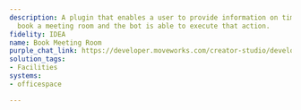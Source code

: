 ```yaml
---
description: A plugin that enables a user to provide information on time / date to
  book a meeting room and the bot is able to execute that action.
fidelity: IDEA
name: Book Meeting Room
purple_chat_link: https://developer.moveworks.com/creator-studio/developer-tools/purple-chat?purple_chat_v1=%7B%22settings%22%3A%7B%22colorStyle%22%3A%22LIGHT%22%2C%22startTime%22%3A%2211%3A43+AM%22%2C%22defaultPerson%22%3A%22GWEN%22%2C%22editable%22%3Atrue%7D%2C%22messages%22%3A%5B%7B%22from%22%3A%22USER%22%2C%22text%22%3A%22Can+you+help+me+book+a+meeting+room+for+Wednesday%2C+5%2F7+at+2%3A30pm+for+2+people%3F%22%7D%2C%7B%22from%22%3A%22ANNOTATION%22%2C%22text%22%3A%22%3Cp%3E%E2%9C%85+Working+on+%3Cb%3EBook+Meeting+Room+5%2F7%2C+2%3A30pm%2C+2+people%3C%2Fb%3E%3Cbr%3E%E2%8F%B3+Calling+Plugin+%3Cb%3EBook+Meeting+Room%3C%2Fb%3E%3C%2Fp%3E%22%7D%2C%7B%22from%22%3A%22BOT%22%2C%22text%22%3A%22I+found+a+room+available+for+your+meeting.+%3Cbr%3ERoom%3A+%3Cb%3EHarbor+View%3C%2Fb%3E+%3Cbr%3EDate%3A+Wednesday%2C+5%2F7+%3Cbr%3ETime%3A+2%3A30pm+%3Cbr%3EWould+you+like+to+book+this+room%3F%22%7D%2C%7B%22from%22%3A%22USER%22%2C%22text%22%3A%22Yes%2C+please+book+it.%22%7D%2C%7B%22from%22%3A%22ANNOTATION%22%2C%22text%22%3A%22%3Cp%3E%E2%8F%B3+Calling+Plugin+%3Cb%3EBook+Meeting+Room%3C%2Fb%3E%3C%2Fp%3E%22%7D%2C%7B%22from%22%3A%22BOT%22%2C%22text%22%3A%22Your+meeting+room+%27Harbor+View%27+is+booked+for+Wednesday%2C+5%2F7+at+2%3A30pm+for+2+people.+Is+there+anything+else+I+can+assist+you+with%3F%22%7D%5D%7D
solution_tags:
- Facilities
systems:
- officespace

---
```

